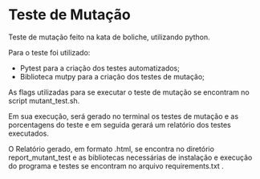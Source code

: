 # Teste de Mutação

Teste de mutação feito na kata de boliche, utilizando python.

Para o teste foi utilizado:

* Pytest para a criação dos testes automatizados;
* Biblioteca mutpy para a criação dos testes de mutação;

As flags utilizadas para se executar o teste de mutação se encontram no script mutant_test.sh.

Em sua execução, será gerado no terminal os testes de mutação e as porcentagens do teste e em seguida gerará um relatório dos testes executados.

O Relatório gerado, em formato .html, se encontra no diretório report_mutant_test e as bibliotecas necessárias de instalação e execução do programa e testes se encontram no arquivo requirements.txt .
